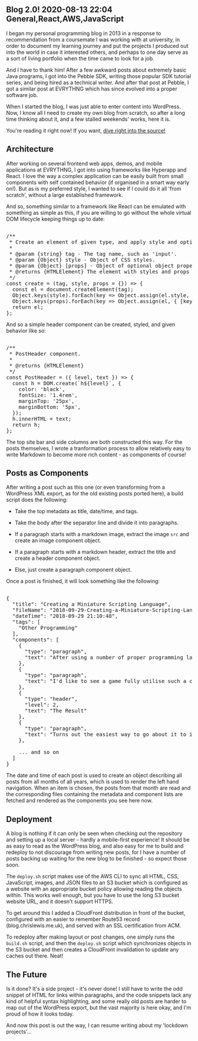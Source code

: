 Blog 2.0!
2020-08-13 22:04
General,React,AWS,JavaScript
---

I began my personal programming blog in 2013 in a response to recommendation
from a coursemate I was working with at university, in order to document my
learning journey and put the projects I produced out into the world in case it
interested others, and perhaps to one day serve as a sort of living portfolio
when the time came to look for a job.

And I have to thank him! After a few awkward posts about extremely basic Java
programs, I got into the Pebble SDK, writing those popular SDK tutorial series,
and being hired as a technical writer. And after that post at Pebble, I got a
similar post at EVRYTHNG which has since evolved into a proper software job.

When I started the blog, I was just able to enter content into WordPress. Now,
I know all I need to create my own blog from scratch, so after a long time
thinking about it, and a few stalled weekends' works, here it is.

You're reading it right now! If you want,
[dive right into the source!](https://github.com/C-D-Lewis/blog)

## Architecture

After working on several frontend web apps, demos, and mobile applications at
EVRYTHNG, I got into using frameworks like Hyperapp and React. I love the way
a complex application can be easily built from small components with self
contained behavior (if organised in a smart way early on!). But as is my
preferred style, I wanted to see if I could do it all 'from scratch', without
a large established framework.

And so, something similar to a framework like React can be emulated with
something as simple as this, if you are willing to go without the whole virtual
DOM lifecycle keeping things up to date:

<pre><div class="code-block">
/**
 * Create an element of given type, and apply style and optional properties.
 *
 * @param {string} tag - The tag name, such as 'input'.
 * @param {Object} style - Object of CSS styles.
 * @param {Object} [props] - Object of optional object properties.
 * @returns {HTMLElement} The element with styles and props applied.
 */
const create = (tag, style, props = {}) => {
  const el = document.createElement(tag);
  Object.keys(style).forEach(key => Object.assign(el.style, { [key]: style[key] }));
  Object.keys(props).forEach(key => Object.assign(el, { [key]: props[key] }));
  return el;
};
</div></pre>

And so a simple header component can be created, styled, and given behavior like
so:

<pre><div class="code-block">
/**
 * PostHeader component.
 *
 * @returns {HTMLElement}
 */
const PostHeader = ({ level, text }) => {
  const h = DOM.create(`h${level}`, {
    color: 'black',
    fontSize: '1.4rem',
    marginTop: '25px',
    marginBottom: '5px',
  });
  h.innerHTML = text;
  return h;
};
</div></pre>

The top site bar and side columns are both constructed this way. For the posts
themselves, I wrote a tranformation process to allow relatively easy to write
Markdown to become more rich content - as components of course!

## Posts as Components

After writing a post such as this one (or even transforming from a WordPress
XML export, as for the old existing posts ported here), a build script does the
following:

- Take the top metadata as title, date/time, and tags.

- Take the body after the separator line and divide it into paragraphs.

- If a paragraph starts with a markdown image, extract the image <code>src</code> and create an image component object.

- If a paragraph starts with a markdown header, extract the title and create a header component object.

- Else, just create a paragraph component object.

Once a post is finished, it will look something like the following:

<pre><div class="code-block">
{
  "title": "Creating a Miniature Scripting Language",
  "fileName": "2018-09-29-Creating-a-Miniature-Scripting-Language.md",
  "dateTime": "2018-09-29 21:10:48",
  "tags": [
    "Other Programming"
  ],
  "components": [
    {
      "type": "paragraph",
      "text": "After using a number of proper programming languages for various projects..."
    },
    {
      "type": "paragraph",
      "text": "I'd like to see a game fully utilise such a concept one day, but..."
    },
    {
      "type": "header",
      "level": 2,
      "text": "The Result"
    },
    {
      "type": "paragraph",
      "text": "Turns out the easiest way to go about it to is to use an existing language..."
    },

    ... and so on
  ]
}
</div></pre>

The date and time of each post is used to create an object describing all posts
from all months of all years, which is used to render the left hand navigation.
When an item is chosen, the posts from that month are read and the corresponding
files containing the metadata and component lists are fetched and rendered as
the components you see here now.

## Deployment

A blog is nothing if it can only be seen when checking out the repository and
setting up a local server - hardly a mobile-first experience! It should be as
easy to read as the WordPress blog, and also easy for me to build and redeploy
to not discourage from writing new posts, for I have a number of posts backing
up waiting for the new blog to be finished - so expect those soon.

The <code>deploy.sh</code> script makes use of the AWS CLI to sync all HTML,
CSS, JavaScript, images, and JSON files to an S3 bucket which is configured as a
website with an appropriate bucket policy allowing reading the objects within.
This works well enough, but you have to use the long S3 bucket website URL, and
it doesn't support HTTPS.

To get around this I added a CloudFront distribution in front of the bucket,
configured with an easier to remember Route53 record (blog.chrislewis.me.uk),
and served with an SSL certification from ACM.

To redeploy after making layout or post changes, one simply runs the
<code>build.sh</code> script, and then the <code>deploy.sh</code> script which
synchronizes objects in the S3 bucket and then creates a CloudFront invalidation
to update any caches out there. Neat!

## The Future

Is it done? It's a side project - it's never done! I still have to write the odd
snippet of HTML for links within paragraphs, and the code snippets lack any kind
of helpful syntax highlighting, and some really old posts are harder to map out
of the WordPress export, but the vast majority is here okay, and I'm proud of
how it looks today.

And now this post is out the way, I can resume writing about my
'lockdown projects'...
